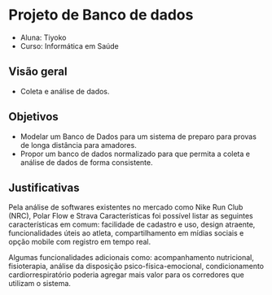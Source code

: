 # Projeto de Banco de dados

* Aluna: Tiyoko
* Curso: Informática em Saúde

## Visão geral
* Coleta e análise de dados.


## Objetivos

* Modelar um Banco de Dados para um sistema de preparo para provas de longa distância para amadores. 
* Propor um banco de dados normalizado para que permita a coleta e análise de dados de forma consistente.

## Justificativas

Pela análise de softwares existentes no mercado como Nike Run Club (NRC), Polar Flow e Strava Características foi possível listar as seguintes características em comum: facilidade de cadastro e uso, design atraente, funcionalidades úteis ao atleta, compartilhamento em mídias sociais e opção mobile com registro em tempo real.

Algumas funcionalidades adicionais como: acompanhamento nutricional, fisioterapia, análise da disposição psico-física-emocional, condicionamento cardiorrespiratório poderia agregar mais valor para os corredores que utilizam o sistema.

